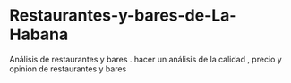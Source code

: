 # Restaurantes-y-bares-de-La-Habana
Análisis de restaurantes y bares . hacer un análisis de la calidad , precio y opinion de restaurantes y bares   
